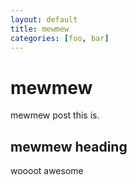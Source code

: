 ```yaml
---
layout: default
title: mewmew
categories: [foo, bar]
---
```

# mewmew

mewmew post this is.

## mewmew heading

woooot awesome
